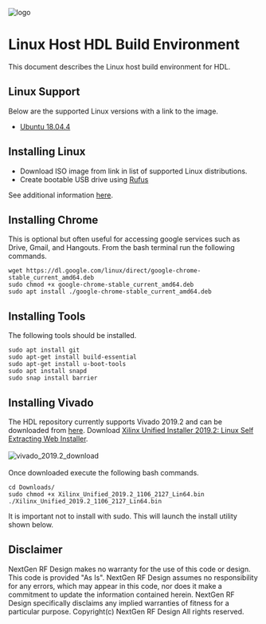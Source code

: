
![logo](https://www.nextgenrf.com/assets/uploads/2020/06/logo.jpg)

# Linux Host HDL Build Environment 

This document describes the Linux host build environment for HDL.

## Linux Support

Below are the supported Linux versions with a link to the image.

* [Ubuntu 18.04.4](http://old-releases.ubuntu.com/releases/18.04.4/ubuntu-18.04-desktop-amd64.iso)

## Installing Linux

* Download ISO image from link in list of supported Linux distributions.
* Create bootable USB drive using [Rufus](https://rufus.ie/) 

See additional information [here](https://ubuntu.com/tutorials/create-a-usb-stick-on-windows#1-overview).

## Installing Chrome

This is optional but often useful for accessing google services such as Drive, Gmail, and Hangouts.  From the bash terminal run the following commands.

```
wget https://dl.google.com/linux/direct/google-chrome-stable_current_amd64.deb
sudo chmod +x google-chrome-stable_current_amd64.deb
sudo apt install ./google-chrome-stable_current_amd64.deb
```

## Installing Tools

The following tools should be installed.

```
sudo apt install git
sudo apt-get install build-essential
sudo apt-get install u-boot-tools 
sudo apt install snapd
sudo snap install barrier
```

## Installing Vivado

The HDL repository currently supports Vivado 2019.2 and can be downloaded from [here](https://www.xilinx.com/support/download/index.html/content/xilinx/en/downloadNav/vivado-design-tools/2019-2.html).  Download [Xilinx Unified Installer 2019.2: Linux Self Extracting Web Installer](https://www.xilinx.com/member/forms/download/xef.html?filename=Xilinx_Unified_2019.2_1106_2127_Lin64.bin).
<br>
<br>
![vivado_2019.2_download](images/vivado_2019.2_download.PNG)
<br>
<br>
Once downloaded execute the following bash commands.
```
cd Downloads/
sudo chmod +x Xilinx_Unified_2019.2_1106_2127_Lin64.bin
./Xilinx_Unified_2019.2_1106_2127_Lin64.bin
```

It is important not to install with sudo.  This will launch the install utility shown below.  



Disclaimer
----------------------
NextGen RF Design makes no warranty for the use of this code or design. This code is provided  "As Is". NextGen RF Design assumes no responsibility for
any errors, which may appear in this code, nor does it make a commitment to update the information contained herein. NextGen RF Design specifically
disclaims any implied warranties of fitness for a particular purpose.
Copyright(c) NextGen RF Design
All rights reserved.

